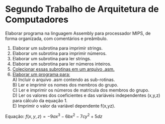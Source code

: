 # Segundo Trabalho de Arquitetura de Computadores

Elaborar programa na linguagem Assembly para processador MIPS, de forma organizada, com comentários e preâmbulo.

1) Elaborar um subrotina para imprimir strings.
2) Elaborar um subrotina para imprimir números.
3) Elaborar um subrotina para ler strings.
4) Elaborar um subrotina para ler números inteiros.
5) <a href="./Exercício 05.asm">Colecionar essas subrotinas em um arquivo .asm.</a>
6) <a href="./Exercício 06.asm">Elaborar um programa para:</a><br>
    A) Incluir o arquivo .asm contendo as sub-rotinas.<br>
    B) Ler e imprimir os nomes dos membros do grupo.<br>
    C) Ler e imprimir os números de matrícula dos membros do grupo.<br>
    D) Ler os valores dos coeficientes e das variáveis independentes (x,y,z) para cálculo da equação 1.<br>
    E) Imprimir o valor da variável dependente f(x,yz).

Equação: $f(x,y,z) = -9ax^3 - 6bx^2 - 7cy^2 + 5dz$
